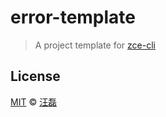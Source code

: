 # error-template

> A project template for [zce-cli](https://github.com/zce/zce-cli)

## License

[MIT](LICENSE) &copy; [汪磊](https://zce.me)

